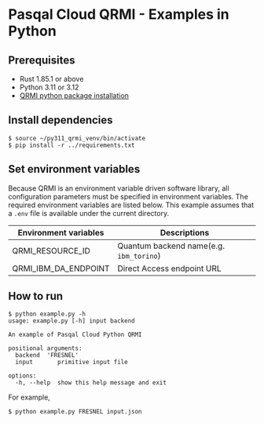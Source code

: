 # Pasqal Cloud QRMI - Examples in Python

## Prerequisites

* Rust 1.85.1 or above
* Python 3.11 or 3.12
* [QRMI python package installation](../../../README.md)

## Install dependencies

```shell-session
$ source ~/py311_qrmi_venv/bin/activate
$ pip install -r ../requirements.txt
```

## Set environment variables

Because QRMI is an environment variable driven software library, all configuration parameters must be specified in environment variables. The required environment variables are listed below. This example assumes that a `.env` file is available under the current directory.

| Environment variables | Descriptions |
| ---- | ---- |
| QRMI_RESOURCE_ID | Quantum backend name(e.g. `ibm_torino`) |
| QRMI_IBM_DA_ENDPOINT | Direct Access endpoint URL |


## How to run

```shell-session
$ python example.py -h
usage: example.py [-h] input backend

An example of Pasqal Cloud Python QRMI

positional arguments:
  backend  'FRESNEL'
  input       primitive input file

options:
  -h, --help  show this help message and exit
```
For example,
```shell-session
$ python example.py FRESNEL input.json
```
